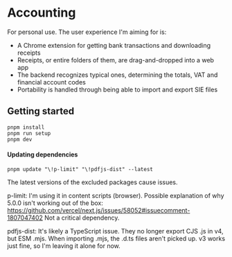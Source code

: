# Accounting

For personal use. The user experience I'm aiming for is:

- A Chrome extension for getting bank transactions and downloading receipts
- Receipts, or entire folders of them, are drag-and-dropped into a web app
- The backend recognizes typical ones, determining the totals, VAT and financial account codes
- Portability is handled through being able to import and export SIE files

## Getting started

```
pnpm install
pnpm run setup
pnpm dev
```

#### Updating dependencies

```
pnpm update "\!p-limit" "\!pdfjs-dist" --latest
```

The latest versions of the excluded packages cause issues.

p-limit: I'm using it in content scripts (browser). Possible explanation of
why 5.0.0 isn't working out of the box: https://github.com/vercel/next.js/issues/58052#issuecomment-1807047402
Not a critical dependency.

pdfjs-dist: It's likely a TypeScript issue. They no longer export CJS .js in v4,
but ESM .mjs. When importing .mjs, the .d.ts files aren't picked up. v3 works
just fine, so I'm leaving it alone for now.
